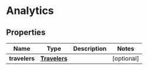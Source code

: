 # Analytics

## Properties
Name | Type | Description | Notes
------------ | ------------- | ------------- | -------------
**travelers** | [**Travelers**](Travelers.md) |  |  [optional]
